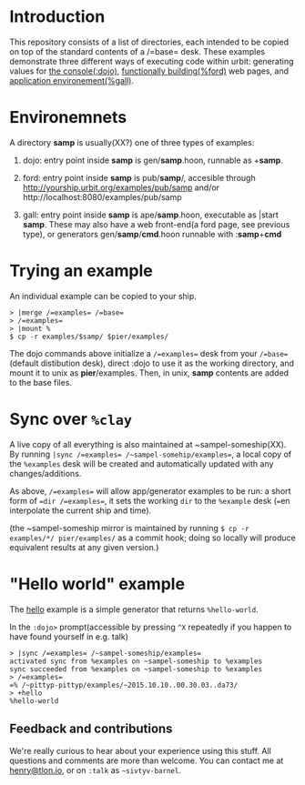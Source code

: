 # Introduction

This repository consists of a list of directories, each intended to be copied on
top of the standard contents of a /=base= desk. These examples demonstrate three
different ways of executing code within urbit: generating values for [the
console(:dojo)](http://doznec.urbit.org/home/pub/doc/tools/dojo), [functionally
building(%ford)](http://doznec.urbit.org/home/pub/doc/arvo/ford) web pages, and
[application
environement(%gall)](http://doznec.urbit.org/home/pub/doc/arvo/gall).

# Environemnets

A directory __samp__ is usually(XX?) one of three types of examples:
1. dojo: entry point inside __samp__ is gen/__samp__.hoon, runnable as +__samp__. 

2. ford: entry point inside __samp__ is pub/__samp__/, accesible through
http://yourship.urbit.org/examples/pub/samp and/or
http://localhost:8080/examples/pub/samp

3. gall: entry point inside __samp__ is ape/__samp__.hoon, executable as |start
__samp__. These may also have a web front-end(a ford page, see previous type),
or generators gen/__samp__/__cmd__.hoon runnable with :__samp__+__cmd__

# Trying an example

An individual example can be copied to your ship.
```shell
> |merge /=examples= /=base=
> /=examples=
> |mount %
$ cp -r examples/$samp/ $pier/examples/
```

The dojo commands above initialize a `/=examples=` desk from your
`/=base=`(default distibution desk), direct :dojo to use it as the working
directory, and mount it to unix as __pier__/examples. Then, in unix, __samp__
contents are added to the base files.

# Sync over `%clay`

A live copy of all everything is also maintained at ~sampel-someship(XX). By
running `|sync /=examples= /~sampel-somehip/examples=`, a local copy of the
`%examples` desk will be created and automatically updated with any
changes/additions.

As above, `/=examples=` will allow app/generator examples to be run: a short
form of `=dir /=examples=`, it sets the working `dir` to the `%example` desk 
(`=`en interpolate the current ship and time).

(the ~sampel-someship mirror is maintained by running
`$ cp -r examples/*/ pier/examples/` as a commit hook; doing so locally will
produce equivalent results at any given version.)

# "Hello world" example

The [hello](tree/master/hello) example is a simple generator that returns
`%hello-world`.

In the `:dojo>` prompt(accessible by pressing `^X` repeatedly if you happen to have found yourself in e.g. talk)
```hoon
> |sync /=examples= /~sampel-someship/examples=
activated sync from %examples on ~sampel-someship to %examples
sync succeeded from %examples on ~sampel-someship to %examples
> /=examples=
=% /~pittyp-pittyp/examples/~2015.10.10..00.30.03..da73/
> +hello
%hello-world
```

## Feedback and contributions

We're really curious to hear about your experience using this stuff. All questions and comments are more than welcome. You can contact me at henry@tlon.io, or on `:talk` as `~sivtyv-barnel`.
